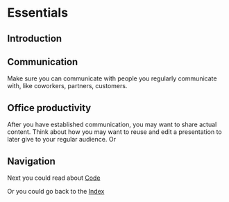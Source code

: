 # Essentials

## Introduction



## Communication

Make sure you can communicate with people you regularly communicate with, like coworkers, partners, customers. 

## Office productivity

After you have established communication, you may want to share actual content. Think about how you may want to reuse and edit a presentation to later give to your regular audience. Or 

## Navigation

Next you could read about [Code](./code.md)

Or you could go back to the [Index](./README.md)
